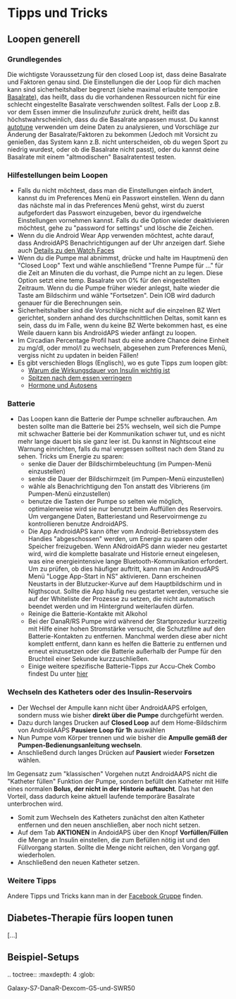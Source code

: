 # Tipps und Tricks

## Loopen generell

### Grundlegendes
Die wichtigste Voraussetzung für den closed Loop ist, dass deine Basalrate und Faktoren genau sind. Die Einstellungen die der Loop für dich machen kann sind sicherheitshalber begrenzt (siehe maximal erlaubte temporäre [Basalrate](https://openaps.org/reference-design/)), das heißt, dass du die vorhandenen Ressourcen nicht für eine schlecht eingestellte Basalrate verschwenden solltest. Falls der Loop z.B. vor dem Essen immer die Insulinzufuhr zurück dreht, heißt das höchstwahrscheinlich, dass du die Basalrate anpassen musst. Du kannst [autotune](https://openaps.readthedocs.io/en/latest/docs/walkthrough/phase-4/autotune.html) verwenden um deine Daten zu analysieren, und Vorschläge zur Änderung der Basalrate/Faktoren zu bekommen (Jedoch mit Vorsicht zu genießen, das System kann z.B. nicht unterscheiden, ob du wegen Sport zu niedrig wurdest, oder ob die Basalrate nicht passt), oder du kannst deine Basalrate mit einem "altmodischen" Basalratentest testen.

### Hilfestellungen beim Loopen

* Falls du nicht möchtest, dass man die Einstellungen einfach ändert, kannst du im Preferences Menü ein Passwort einstellen. Wenn du dann das nächste mal in das Preferences Menü gehst, wirst du zuerst aufgefordert das Passwort einzugeben, bevor du irgendwelche Einstellungen vornehmen kannst. Falls du die Option wieder deaktivieren möchtest, gehe zu "password for settings" und lösche die Zeichen.
* Wenn du die Android Wear App verwenden möchtest, achte darauf, dass AndroidAPS Benachrichtigungen auf der Uhr anzeigen darf. Siehe auch [Details zu den Watch Faces](./Watchfaces)
* Wenn du die Pumpe mal abnimmst, drücke und halte im Hauptmenü den "Closed Loop" Text und wähle anschließend "Trenne Pumpe für ..." für die Zeit an Minuten die du vorhast, die Pumpe nicht an zu legen. Diese Option setzt eine temp. Basalrate von 0% für den eingestellten Zeitraum. Wenn du die Pumpe früher wieder anlegst, halte wieder die Taste am Bildschirm und wähle "Fortsetzen". Dein IOB wird dadurch genauer für die Berechnungen sein.
* Sicherheitshalber sind die Vorschläge nicht auf die einzelnen BZ Wert gerichtet, sondern anhand des durchschnittlichen Deltas, somit kann es sein, dass du im Falle, wenn du keine BZ Werte bekommen hast, es eine Weile dauern kann bis AndroidAPS wieder anfängt zu loopen.
* Im Circadian Percentage Profil hast du eine andere Chance deine Einheit zu mg/dl, oder mmol/l zu wechseln, abgesehen zum Preferences Menü, vergiss nicht zu updaten in beiden Fällen! 
* Es gibt verschieden Blogs (Englisch), wo es gute Tipps zum loopen gibt:
  * [Warum die Wirkungsdauer von Insulin wichtig ist](http://seemycgm.com/2017/08/09/why-dia-matters/)
  * [Spitzen nach dem essen verringern](https://diyps.org/2016/07/11/picture-this-how-to-do-eating-soon-mode/)
  * [Hormone und Autosens](http://seemycgm.com/2017/06/06/hormones-2/)

### Batterie

* Das Loopen kann die Batterie der Pumpe schneller aufbrauchen. Am besten sollte man die Batterie bei 25% wechseln, weil sich die Pumpe mit schwacher Batterie bei der Kommunikation schwer tut, und es nicht mehr lange dauert bis sie ganz leer ist. Du kannst in Nightscout eine Warnung einrichten, falls du mal vergessen solltest nach dem Stand zu sehen. Tricks um Energie zu sparen:
  * senke die Dauer der Bildschirmbeleuchtung (im Pumpen-Menü einzustellen)
  * senke die Dauer der Bildschirmzeit (im Pumpen-Menü einzustellen)
  * wähle als Benachrichtigung den Ton anstatt des Vibrierens (im Pumpen-Menü einzustellen)
  * benutze die Tasten der Pumpe so selten wie möglich, optimalerweise wird sie nur benutzt beim Auffüllen des Reservoirs. Um vergangene Daten, Batteriestand und Reservoirmenge zu kontrollieren benutze AndroidAPS.
  * Die App AndroidAPS kann öfter vom Android-Betriebssystem des Handies "abgeschossen" werden, um Energie zu sparen oder Speicher freizugeben. Wenn ANdroidAPS dann wieder neu gestartet wird, wird die komplette basalrate und Historie erneut eingelesen, was eine energieintensive lange Bluetooth-Kommunikation erfordert. Um zu prüfen, ob dies häufiger auftritt, kann man im AndroudAPS Menü "Logge App-Start in NS" aktivieren. Dann erscheinen Neustarts in der Blutzucker-Kurve auf dem Hauptbildschirm und in Nigthscout. Sollte die App häufig neu gestartet werden, versuche sie auf der Whiteliste der Prozesse zu setzen, die nicht automatisch beendet werden und im Hintergrund weiterlaufen dürfen. 
  * Reinige die Batterie-Kontakte mit Alkohol
  * Bei der DanaR/RS Pumpe wird während der Startprozedur kurzzeitig mit Hilfe einer hohen Stromstärke versucht, die Schutzfilme auf den Batterie-Kontakten zu entfernen. Manchmal werden diese aber nicht komplett entfernt, dann kann es helfen die Batterie zu entfernen und erneut einzusetzen oder die Batterie außerhalb der Pumpe für den Bruchteil einer Sekunde kurzzuschließen.
   * Einige weitere spezifische Batterie-Tipps zur Accu-Chek Combo findest Du unter [hier](./Accu-Chek-Combo:-Tipps-beim-t%C3%A4glichen-Gebrauch#rund-um-die-pumpen-batterie)

### Wechseln des Katheters oder des Insulin-Reservoirs

* Der Wechsel der Ampulle kann nicht über AndroidAAPS erfolgen, sondern muss wie bisher **direkt über die Pumpe** durchgefürht werden.
* Dazu durch langes Drucken auf **Closed Loop** auf dem Home-Bildschirm von AndroidAAPS **Pausiere Loop für 1h** auswählen
* Nun Pumpe vom Körper trennen und wie bisher die **Ampulle gemäß der Pumpen-Bedienungsanleitung wechseln**. 
* Anschließend durch langes Drücken auf **Pausiert** wieder **Forsetzen** wählen.

Im Gegensatz zum "klassischen" Vorgehen nutzt AndroidAAPS nicht die "Katheter füllen" Funktion der Pumpe, sondern befüllt den Katheter mit Hilfe eines normalen **Bolus, der nicht in der Historie auftaucht**. Das hat den Vorteil, dass dadurch keine aktuell laufende temporäre Basalrate unterbrochen wird.
* Somit zum Wechseln des Katheters zunächst den alten Katheter entfernen und den neuen anschließen, aber noch nicht setzen.
* Auf dem Tab **AKTIONEN** in AndoidAPS über den Knopf **Vorfüllen/Füllen** die Menge an Insulin einstellen, die zum Befüllen nötig ist und den Füllvorgang starten. Sollte die Menge nicht reichen, den Vorgang ggf. wiederholen. 
* Anschließend den neuen Katheter setzen.

### Weitere Tipps
Andere Tipps und Tricks kann man in der [Facebook Gruppe](https://www.facebook.com/groups/1900195340201874/) finden.

## Diabetes-Therapie fürs loopen tunen
[...]

## Beispiel-Setups

.. toctree::
   :maxdepth: 4
   :glob:

   Galaxy-S7-DanaR-Dexcom-G5-und-SWR50
